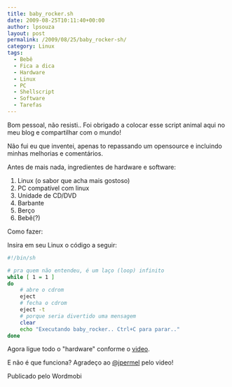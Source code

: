 ```yaml
---
title: baby_rocker.sh
date: 2009-08-25T10:11:40+00:00
author: lpsouza
layout: post
permalink: /2009/08/25/baby_rocker-sh/
category: Linux
tags:
  - Bebê
  - Fica a dica
  - Hardware
  - Linux
  - PC
  - Shellscript
  - Software
  - Tarefas
---
```

Bom pessoal, não resisti.. Foi obrigado a colocar esse script animal aqui no meu blog e compartilhar com o mundo!

Não fui eu que inventei, apenas to repassando um opensource e incluindo minhas melhorias e comentários.

Antes de mais nada, ingredientes de hardware e software:

1. Linux (o sabor que acha mais gostoso)
2. PC compatível com linux
3. Unidade de CD/DVD
4. Barbante
5. Berço
6. Bebê(?)

Como fazer:

Insira em seu Linux o código a seguir:

```bash
#!/bin/sh

# pra quem não entendeu, é um laço (loop) infinito
while [ 1 = 1 ]
do
    # abre o cdrom
    eject
    # fecha o cdrom
    eject -t
    # porque seria divertido uma mensagem
    clear
    echo "Executando baby_rocker.. Ctrl+C para parar.."
done
```

Agora ligue todo o "hardware" conforme o [video](http://www.youtube.com/watch?v=bYcF_xX2DE8).

E não é que funciona? Agradeço ao [@jpermel](http://twitter.com/jpermel) pelo video!

Publicado pelo Wordmobi
